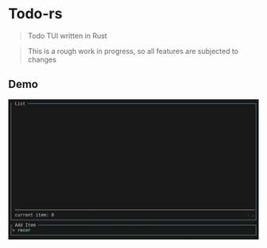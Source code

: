 # Todo-rs

> Todo TUI written in Rust

> This is a rough work in progress, so all features are subjected to changes

## Demo

![](./assets/demo.gif)
